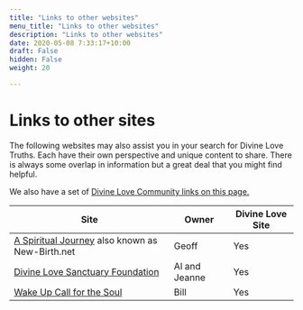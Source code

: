 ```yaml
---
title: "Links to other websites"
menu_title: "Links to other websites"
description: "Links to other websites"
date: 2020-05-08 7:33:17+10:00
draft: False
hidden: False
weight: 20

---
```

# Links to other sites

The following websites may also assist you in your search for Divine Love Truths. Each have their own perspective and unique content to share. There is always some overlap in information but a great deal that you might find helpful. 

We also have a set of [Divine Love Community links on this page.](/refer/)

Site| Owner | Divine Love Site
---|--- | ---
[A Spiritual Journey](https://new-birth.net) also known as New-Birth.net | Geoff | Yes
[Divine Love Sanctuary Foundation](http://divinelovesanctuary.ca) | Al and Jeanne | Yes
[Wake Up Call for the Soul](https://wakeupcallforthesoul.com) | Bill | Yes